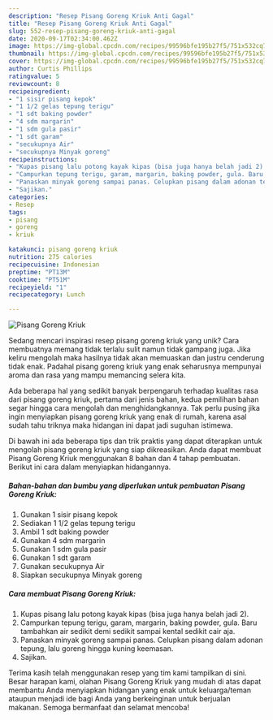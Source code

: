 ```yaml
---
description: "Resep Pisang Goreng Kriuk Anti Gagal"
title: "Resep Pisang Goreng Kriuk Anti Gagal"
slug: 552-resep-pisang-goreng-kriuk-anti-gagal
date: 2020-09-17T02:34:00.462Z
image: https://img-global.cpcdn.com/recipes/99596bfe195b27f5/751x532cq70/pisang-goreng-kriuk-foto-resep-utama.jpg
thumbnail: https://img-global.cpcdn.com/recipes/99596bfe195b27f5/751x532cq70/pisang-goreng-kriuk-foto-resep-utama.jpg
cover: https://img-global.cpcdn.com/recipes/99596bfe195b27f5/751x532cq70/pisang-goreng-kriuk-foto-resep-utama.jpg
author: Curtis Phillips
ratingvalue: 5
reviewcount: 8
recipeingredient:
- "1 sisir pisang kepok"
- "1 1/2 gelas tepung terigu"
- "1 sdt baking powder"
- "4 sdm margarin"
- "1 sdm gula pasir"
- "1 sdt garam"
- "secukupnya Air"
- "secukupnya Minyak goreng"
recipeinstructions:
- "Kupas pisang lalu potong kayak kipas (bisa juga hanya belah jadi 2)."
- "Campurkan tepung terigu, garam, margarin, baking powder, gula. Baru tambahkan air sedikit demi sedikit sampai kental sedikit cair aja."
- "Panaskan minyak goreng sampai panas. Celupkan pisang dalam adonan tepung, lalu goreng hingga kuning keemasan."
- "Sajikan."
categories:
- Resep
tags:
- pisang
- goreng
- kriuk

katakunci: pisang goreng kriuk 
nutrition: 275 calories
recipecuisine: Indonesian
preptime: "PT13M"
cooktime: "PT51M"
recipeyield: "1"
recipecategory: Lunch

---
```



![Pisang Goreng Kriuk](https://img-global.cpcdn.com/recipes/99596bfe195b27f5/751x532cq70/pisang-goreng-kriuk-foto-resep-utama.jpg)

Sedang mencari inspirasi resep pisang goreng kriuk yang unik? Cara membuatnya memang tidak terlalu sulit namun tidak gampang juga. Jika keliru mengolah maka hasilnya tidak akan memuaskan dan justru cenderung tidak enak. Padahal pisang goreng kriuk yang enak seharusnya mempunyai aroma dan rasa yang mampu memancing selera kita.



Ada beberapa hal yang sedikit banyak berpengaruh terhadap kualitas rasa dari pisang goreng kriuk, pertama dari jenis bahan, kedua pemilihan bahan segar hingga cara mengolah dan menghidangkannya. Tak perlu pusing jika ingin menyiapkan pisang goreng kriuk yang enak di rumah, karena asal sudah tahu triknya maka hidangan ini dapat jadi suguhan istimewa.


Di bawah ini ada beberapa tips dan trik praktis yang dapat diterapkan untuk mengolah pisang goreng kriuk yang siap dikreasikan. Anda dapat membuat Pisang Goreng Kriuk menggunakan 8 bahan dan 4 tahap pembuatan. Berikut ini cara dalam menyiapkan hidangannya.

<!--inarticleads1-->

##### Bahan-bahan dan bumbu yang diperlukan untuk pembuatan Pisang Goreng Kriuk:

1. Gunakan 1 sisir pisang kepok
1. Sediakan 1 1/2 gelas tepung terigu
1. Ambil 1 sdt baking powder
1. Gunakan 4 sdm margarin
1. Gunakan 1 sdm gula pasir
1. Gunakan 1 sdt garam
1. Gunakan secukupnya Air
1. Siapkan secukupnya Minyak goreng




<!--inarticleads2-->

##### Cara membuat Pisang Goreng Kriuk:

1. Kupas pisang lalu potong kayak kipas (bisa juga hanya belah jadi 2).
1. Campurkan tepung terigu, garam, margarin, baking powder, gula. Baru tambahkan air sedikit demi sedikit sampai kental sedikit cair aja.
1. Panaskan minyak goreng sampai panas. Celupkan pisang dalam adonan tepung, lalu goreng hingga kuning keemasan.
1. Sajikan.




Terima kasih telah menggunakan resep yang tim kami tampilkan di sini. Besar harapan kami, olahan Pisang Goreng Kriuk yang mudah di atas dapat membantu Anda menyiapkan hidangan yang enak untuk keluarga/teman ataupun menjadi ide bagi Anda yang berkeinginan untuk berjualan makanan. Semoga bermanfaat dan selamat mencoba!
